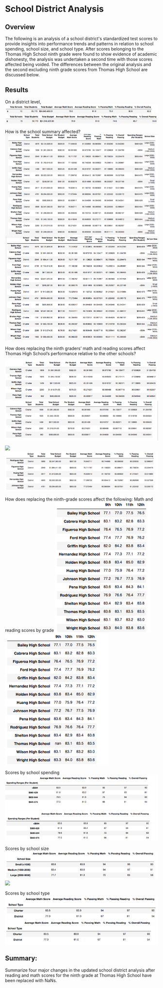 # School District Analysis

## Overview 

The following is an analysis of a school district's standardized test scores to provide insights into performance trends and patterns in relation to school spending, school size, and school type. After scores belonging to the Thomas High School ninth grade were found to show evidence of academic dishonesty, the analysis was undertaken a second time with those scores affected being voided. The differences between the original analysis and the second excluding ninth grade scores from Thomas High School are discussed below. 

## Results

On a district level, 
![](resources/DataFrame_Screenshots/district_summary.png)
![](resources/DataFrame_Screenshots/district_summary_revised.png)

How is the school summary affected?
![](resources/DataFrame_Screenshots/per_school_summary.png)
![](resources/DataFrame_Screenshots/per_school_summary_revised.png)

How does replacing the ninth graders’ math and reading scores affect Thomas High School’s performance relative to the other schools?

![Top Five Schools](resources/DataFrame_Screenshots/top_five_schools.png) ![](resources/DataFrame_Screenshots/top_five_schools_revised.png)

![](resources/DataFrame_Screenshots/bottom_five_schools.png) ![](resources/DataFrame_Screenshots/bottom_five_schools_revised.png)


How does replacing the ninth-grade scores affect the following:
Math and reading scores by grade
![](resources/DataFrame_Screenshots/math_scores_by_grade.png) ![](resources/DataFrame_Screenshots/math_averages_revised.png)

Scores by school spending
![](resources/DataFrame_Screenshots/school_spending_summary_revised.png) ![](resources/DataFrame_Screenshots/school_spending_summary.png)


Scores by school size
![](resources/DataFrame_Screenshots/school_size_summary_revised.png) ![](resourcesDataFrame_Screenshots/school_size_summary.png)


Scores by school type
![](resources/DataFrame_Screenshots/school_type_summary_revised.png) ![](resources/DataFrame_Screenshots/school_type_summary.png)

## Summary:
Summarize four major changes in the updated school district analysis after reading and math scores for the ninth grade at Thomas High School have been replaced with NaNs.

